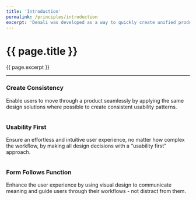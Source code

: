 ```yaml
---
title: 'Introduction'
permalink: /principles/introduction
excerpt: 'Denali was developed as a way to quickly create unified product families with intuitive user experiences. Our design principles support this goal by providing designers with immediate visual design solutions that allow them to spend less time debating small design decisions and more time developing effective flow structures.'
---
```


# {{ page.title }}
{{ page.excerpt }}


***


<div class="row align-items-center m-b-40">
  <div class="col">
    <h3>Create Consistency</h3>
    <p class="m-t-10">
      Enable users to move through a product seamlessly by applying the same design solutions where possible to create consistent usability patterns.
    </p>
  </div>
  <div class="col justify-content-center">
    <img class="principle-intro-image" src="{{ site.baseurl }}/assets/images/principles-intro/consistency.png" alt="">
  </div>
</div>

<div class="row tablet-up-reversed align-items-center m-b-40">
  <div class="col">
    <h3>Usability First</h3>
    <p class="m-t-10">
      Ensure an effortless and intuitive user experience, no matter how complex the workflow, by making all design decisions with a “usability first” approach.
    </p>
  </div>
  <div class="col justify-content-center">
    <img class="principle-intro-image" src="{{ site.baseurl }}/assets/images/principles-intro/usability.png" alt="">
  </div>
</div>

<div class="row align-items-center m-b-40">
  <div class="col">
    <h3>Form Follows Function</h3>
    <p class="m-t-10">
      Enhance the user experience by using visual design to communicate meaning and guide users through their workflows - not distract from them.
    </p>
  </div>
  <div class="column flex-1 justify-content-center">
    <img class="principle-intro-image" src="{{ site.baseurl }}/assets/images/principles-intro/form.png" alt="">
  </div>
</div>
